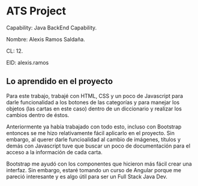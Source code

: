 # ATS Project
Capability: Java BackEnd Capability.

Nombre: Alexis Ramos Saldaña.

CL: 12.

EID: alexis.ramos

## Lo aprendido en el proyecto
Para este trabajo, trabajé con HTML, CSS y un poco de Javascript para darle funcionalidad a los botones de las categorías y para manejar los objetos (las cartas en este caso) dentro de un diccionario y realizar los cambios dentro de éstos.

Anteriormente ya había trabajado con todo esto, incluso con Bootstrap entonces se me hizo relativamente fácil aplicarlo en el proyecto. Sin embargo, al querer darle funcioalidad al cambio de imágenes, títulos y demás con Javascript tuve que buscar un poco de documentación para el acceso a la información de cada carta. 

Bootstrap me ayudó con los componentes que hicieron más fácil crear una interfaz. Sin embargo, estaré tomando un curso de Angular porque me pareció interesante y es algo útil para ser un Full Stack Java Dev.
